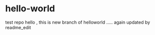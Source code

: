 # hello-world
test repo
hello , this is new  branch of helloworld 
.....
again updated by readme_edit
